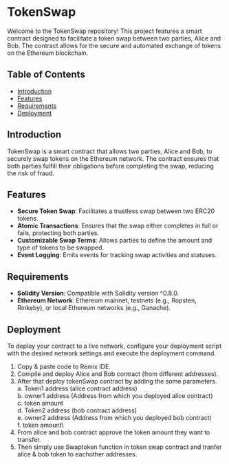 # TokenSwap

Welcome to the TokenSwap repository! This project features a smart contract designed to facilitate a token swap between two parties, Alice and Bob. The contract allows for the secure and automated exchange of tokens on the Ethereum blockchain.

## Table of Contents

- [Introduction](#introduction)
- [Features](#features)
- [Requirements](#requirements)
- [Deployment](#deployment)


## Introduction

TokenSwap is a smart contract that allows two parties, Alice and Bob, to securely swap tokens on the Ethereum network. The contract ensures that both parties fulfill their obligations before completing the swap, reducing the risk of fraud.

## Features

- **Secure Token Swap**: Facilitates a trustless swap between two ERC20 tokens.
- **Atomic Transactions**: Ensures that the swap either completes in full or fails, protecting both parties.
- **Customizable Swap Terms**: Allows parties to define the amount and type of tokens to be swapped.
- **Event Logging**: Emits events for tracking swap activities and statuses.

## Requirements

- **Solidity Version**: Compatible with Solidity version ^0.8.0.
- **Ethereum Network**: Ethereum mainnet, testnets (e.g., Ropsten, Rinkeby), or local Ethereum networks (e.g., Ganache).

## Deployment

To deploy your contract to a live network, configure your deployment script with the desired network settings and execute the deployment command.

1. Copy & paste code to Remix IDE.
2. Compile and deploy Alice and Bob contract (from different addresses).
3. After that deploy tokenSwap contract by adding the some parameters.\
   a. Token1 address (alice contract address)\
   b. owner1 address (Address from which you deployed alice contract)\
   c. token amount \
   d. Token2 address (bob contract address)\
   e. owner2 address (Address from which you deployed bob contract)\
   f. token amount\
5. From alice and bob contract approve the token amount they want to transfer.
6. Then simply use Swaptoken function in token swap contract and tranfer alice & bob token to eachother addresses.

